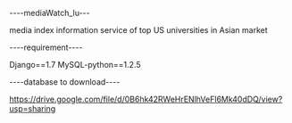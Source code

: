 ----mediaWatch_lu---

media index information service of top US universities in Asian market

----requirement----

Django==1.7 MySQL-python==1.2.5

----database to download----

https://drive.google.com/file/d/0B6hk42RWeHrENlhVeFl6Mk40dDQ/view?usp=sharing
